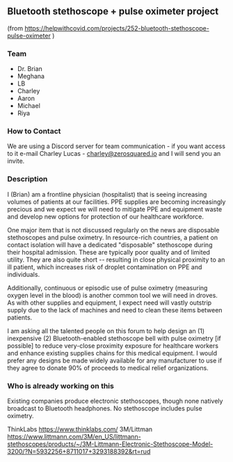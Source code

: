 ## Bluetooth stethoscope + pulse oximeter project ##

(from https://helpwithcovid.com/projects/252-bluetooth-stethoscope-pulse-oximeter )

### Team  ###

- Dr. Brian
- Meghana
- LB 
- Charley
- Aaron
- Michael
- Riya


### How to Contact ###
We are using a Discord server for team communication - if you want access to it e-mail Charley Lucas - charley@zerosquared.io and I will send you an invite.



### Description ###
 
I (Brian) am a frontline physician (hospitalist) that is seeing increasing volumes of patients at our facilities. PPE supplies are becoming increasingly precious and we expect we will need to mitigate PPE and equipment waste and develop new options for protection of our healthcare workforce.

One major item that is not discussed regularly on the news are disposable stethoscopes and pulse oximetry. In resource-rich countries, a patient on contact isolation will have a dedicated "disposable" stethoscope during their hospital admission. These are typically poor quality and of limited utility. They are also quite short -- resulting in close physical proximity to an ill patient, which increases risk of droplet contamination on PPE and individuals.

Additionally, continuous or episodic use of pulse oximetry (measuring oxygen level in the blood) is another common tool we will need in droves. As with other supplies and equipment, I expect need will vastly outstrip supply due to the lack of machines and need to clean these items between patients.

I am asking all the talented people on this forum to help design an (1) inexpensive (2) Bluetooth-enabled stethoscope bell with pulse oximetry [if possible] to reduce very-close proximity exposure for healthcare workers and enhance existing supplies chains for this medical equipment. I would prefer any designs be made widely available for any manufacturer to use if they agree to donate 90% of proceeds to medical relief organizations.

### Who is already working on this ###

Existing companies produce electronic stethoscopes, though none natively broadcast to Bluetooth headphones. No stethoscope includes pulse oximetry.

ThinkLabs https://www.thinklabs.com/
3M/Littman https://www.littmann.com/3M/en_US/littmann-stethoscopes/products/~/3M-Littmann-Electronic-Stethoscope-Model-3200/?N=5932256+8711017+3293188392&rt=rud

